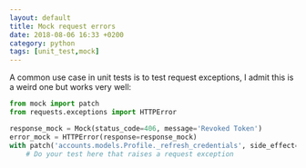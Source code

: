 ```yaml
---
layout: default
title: Mock request errors
date: 2018-08-06 16:33 +0200
category: python
tags: [unit_test,mock]
---
```


A common use case in unit tests is to test request exceptions, I admit this is a weird one but works very well:

```python
from mock import patch
from requests.exceptions import HTTPError

response_mock = Mock(status_code=406, message='Revoked Token')
error_mock = HTTPError(response=response_mock)
with patch('accounts.models.Profile._refresh_credentials', side_effect=error_mock):
    # Do your test here that raises a request exception
```
